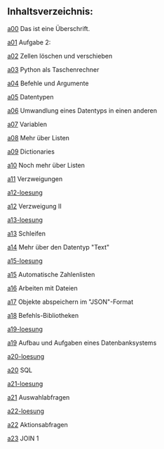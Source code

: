 ## Inhaltsverzeichnis:

[a00](https://htmlpreview.github.io/?https://github.com/usetheforce/test/blob/master/Aufgaben/a00.html)&nbsp;Das ist eine Überschrift.

[a01](https://htmlpreview.github.io/?https://github.com/usetheforce/test/blob/master/Aufgaben/a01.html)&nbsp;Aufgabe 2:

[a02](https://htmlpreview.github.io/?https://github.com/usetheforce/test/blob/master/Aufgaben/a02.html)&nbsp;Zellen löschen und verschieben

[a03](https://htmlpreview.github.io/?https://github.com/usetheforce/test/blob/master/Aufgaben/a03.html)&nbsp;Python als Taschenrechner

[a04](https://htmlpreview.github.io/?https://github.com/usetheforce/test/blob/master/Aufgaben/a04.html)&nbsp;Befehle und Argumente

[a05](https://htmlpreview.github.io/?https://github.com/usetheforce/test/blob/master/Aufgaben/a05.html)&nbsp;Datentypen

[a06](https://htmlpreview.github.io/?https://github.com/usetheforce/test/blob/master/Aufgaben/a06.html)&nbsp;Umwandlung eines Datentyps in einen anderen

[a07](https://htmlpreview.github.io/?https://github.com/usetheforce/test/blob/master/Aufgaben/a07.html)&nbsp;Variablen

[a08](https://htmlpreview.github.io/?https://github.com/usetheforce/test/blob/master/Aufgaben/a08.html)&nbsp;Mehr über Listen

[a09](https://htmlpreview.github.io/?https://github.com/usetheforce/test/blob/master/Aufgaben/a09.html)&nbsp;Dictionaries

[a10](https://htmlpreview.github.io/?https://github.com/usetheforce/test/blob/master/Aufgaben/a10.html)&nbsp;Noch mehr über Listen

[a11](https://htmlpreview.github.io/?https://github.com/usetheforce/test/blob/master/Aufgaben/a11.html)&nbsp;Verzweigungen

[a12-loesung](https://htmlpreview.github.io/?https://github.com/usetheforce/test/blob/master/Aufgaben/a12-loesung.html)&nbsp;

[a12](https://htmlpreview.github.io/?https://github.com/usetheforce/test/blob/master/Aufgaben/a12.html)&nbsp;Verzweigung II

[a13-loesung](https://htmlpreview.github.io/?https://github.com/usetheforce/test/blob/master/Aufgaben/a13-loesung.html)&nbsp;

[a13](https://htmlpreview.github.io/?https://github.com/usetheforce/test/blob/master/Aufgaben/a13.html)&nbsp;Schleifen

[a14](https://htmlpreview.github.io/?https://github.com/usetheforce/test/blob/master/Aufgaben/a14.html)&nbsp;Mehr über den Datentyp "Text"

[a15-loesung](https://htmlpreview.github.io/?https://github.com/usetheforce/test/blob/master/Aufgaben/a15-loesung.html)&nbsp;

[a15](https://htmlpreview.github.io/?https://github.com/usetheforce/test/blob/master/Aufgaben/a15.html)&nbsp;Automatische Zahlenlisten

[a16](https://htmlpreview.github.io/?https://github.com/usetheforce/test/blob/master/Aufgaben/a16.html)&nbsp;Arbeiten mit Dateien

[a17](https://htmlpreview.github.io/?https://github.com/usetheforce/test/blob/master/Aufgaben/a17.html)&nbsp;Objekte abspeichern im "JSON"-Format

[a18](https://htmlpreview.github.io/?https://github.com/usetheforce/test/blob/master/Aufgaben/a18.html)&nbsp;Befehls-Bibliotheken

[a19-loesung](https://htmlpreview.github.io/?https://github.com/usetheforce/test/blob/master/Aufgaben/a19-loesung.html)&nbsp;

[a19](https://htmlpreview.github.io/?https://github.com/usetheforce/test/blob/master/Aufgaben/a19.html)&nbsp;Aufbau und Aufgaben eines Datenbanksystems

[a20-loesung](https://htmlpreview.github.io/?https://github.com/usetheforce/test/blob/master/Aufgaben/a20-loesung.html)&nbsp;

[a20](https://htmlpreview.github.io/?https://github.com/usetheforce/test/blob/master/Aufgaben/a20.html)&nbsp;SQL

[a21-loesung](https://htmlpreview.github.io/?https://github.com/usetheforce/test/blob/master/Aufgaben/a21-loesung.html)&nbsp;

[a21](https://htmlpreview.github.io/?https://github.com/usetheforce/test/blob/master/Aufgaben/a21.html)&nbsp;Auswahlabfragen

[a22-loesung](https://htmlpreview.github.io/?https://github.com/usetheforce/test/blob/master/Aufgaben/a22-loesung.html)&nbsp;

[a22](https://htmlpreview.github.io/?https://github.com/usetheforce/test/blob/master/Aufgaben/a22.html)&nbsp;Aktionsabfragen

[a23](https://htmlpreview.github.io/?https://github.com/usetheforce/test/blob/master/Aufgaben/a23.html)&nbsp;JOIN 1

